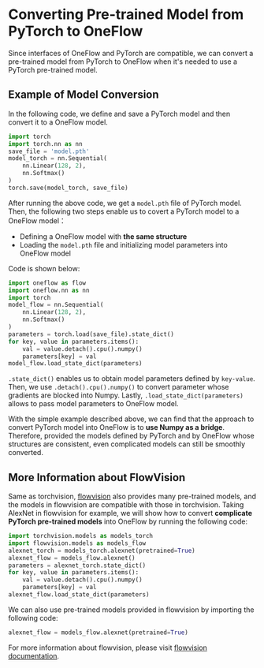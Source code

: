 
# Converting Pre-trained Model from PyTorch to OneFlow


Since interfaces of OneFlow and PyTorch are compatible, we can convert a pre-trained model from PyTorch to OneFlow when it's needed to use a PyTorch pre-trained model.

## Example of Model Conversion

In the following code, we define and save a PyTorch model and then convert it to a OneFlow model. 

```python
import torch
import torch.nn as nn
save_file = 'model.pth'
model_torch = nn.Sequential(
    nn.Linear(128, 2), 
    nn.Softmax()
)
torch.save(model_torch, save_file)
```

After running the above code, we get a `model.pth` file of PyTorch model. Then, the following two steps enable us to covert a PyTorch model to a OneFlow model：


- Defining a OneFlow model with **the same structure**
- Loading the `model.pth` file and initializing model parameters into OneFlow model

Code is shown below:

```python
import oneflow as flow
import oneflow.nn as nn
import torch
model_flow = nn.Sequential(
    nn.Linear(128, 2), 
    nn.Softmax()
)
parameters = torch.load(save_file).state_dict()
for key, value in parameters.items():
    val = value.detach().cpu().numpy()
    parameters[key] = val
model_flow.load_state_dict(parameters)
```


`.state_dict()` enables us to obtain model parameters defined by `key-value`. Then, we use `.detach().cpu().numpy()` to convert parameter whose gradients are blocked into Numpy. Lastly,  `.load_state_dict(parameters)` allows to pass model parameters to OneFlow model. 


With the simple example described above, we can find that the approach to convert PyTorch model into OneFlow is to **use Numpy as a bridge**. Therefore, provided the models defined by PyTorch and by OneFlow whose structures are consistent, even complicated models can still be smoothly converted.


## More Information about FlowVision


Same as torchvision, [flowvision](https://github.com/Oneflow-Inc/vision) also provides many pre-trained models, and the models in flowvision are compatible with those in torchvision. Taking AlexNet in flowvision for example, we will show how to convert **complicate PyTorch pre-trained models** into OneFlow by running the following code: 

```python
import torchvision.models as models_torch
import flowvision.models as models_flow
alexnet_torch = models_torch.alexnet(pretrained=True)
alexnet_flow = models_flow.alexnet()
parameters = alexnet_torch.state_dict()
for key, value in parameters.items():
    val = value.detach().cpu().numpy()
    parameters[key] = val
alexnet_flow.load_state_dict(parameters)
```


We can also use pre-trained models provided in flowvision by importing the following code:

```python
alexnet_flow = models_flow.alexnet(pretrained=True)
```



For more information about flowvision, please visit [flowvision documentation](https://flowvision.readthedocs.io/en/latest/index.html). 
